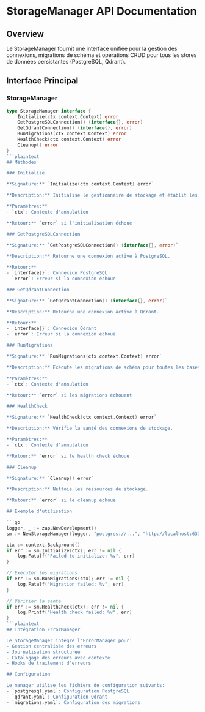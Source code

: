 # StorageManager API Documentation

## Overview

Le StorageManager fournit une interface unifiée pour la gestion des connexions, migrations de schéma et opérations CRUD pour tous les stores de données persistantes (PostgreSQL, Qdrant).

## Interface Principal

### StorageManager

```go
type StorageManager interface {
    Initialize(ctx context.Context) error
    GetPostgreSQLConnection() (interface{}, error)
    GetQdrantConnection() (interface{}, error)
    RunMigrations(ctx context.Context) error
    HealthCheck(ctx context.Context) error
    Cleanup() error
}
```plaintext
## Méthodes

### Initialize

**Signature:** `Initialize(ctx context.Context) error`

**Description:** Initialise le gestionnaire de stockage et établit les connexions aux bases de données.

**Paramètres:**
- `ctx`: Contexte d'annulation

**Retour:** `error` si l'initialisation échoue

### GetPostgreSQLConnection

**Signature:** `GetPostgreSQLConnection() (interface{}, error)`

**Description:** Retourne une connexion active à PostgreSQL.

**Retour:** 
- `interface{}`: Connexion PostgreSQL
- `error`: Erreur si la connexion échoue

### GetQdrantConnection

**Signature:** `GetQdrantConnection() (interface{}, error)`

**Description:** Retourne une connexion active à Qdrant.

**Retour:**
- `interface{}`: Connexion Qdrant
- `error`: Erreur si la connexion échoue

### RunMigrations

**Signature:** `RunMigrations(ctx context.Context) error`

**Description:** Exécute les migrations de schéma pour toutes les bases de données.

**Paramètres:**
- `ctx`: Contexte d'annulation

**Retour:** `error` si les migrations échouent

### HealthCheck

**Signature:** `HealthCheck(ctx context.Context) error`

**Description:** Vérifie la santé des connexions de stockage.

**Paramètres:**
- `ctx`: Contexte d'annulation

**Retour:** `error` si le health check échoue

### Cleanup

**Signature:** `Cleanup() error`

**Description:** Nettoie les ressources de stockage.

**Retour:** `error` si le cleanup échoue

## Exemple d'utilisation

```go
logger, _ := zap.NewDevelopment()
sm := NewStorageManager(logger, "postgres://...", "http://localhost:6333")

ctx := context.Background()
if err := sm.Initialize(ctx); err != nil {
    log.Fatalf("Failed to initialize: %v", err)
}

// Exécuter les migrations
if err := sm.RunMigrations(ctx); err != nil {
    log.Fatalf("Migration failed: %v", err)
}

// Vérifier la santé
if err := sm.HealthCheck(ctx); err != nil {
    log.Printf("Health check failed: %v", err)
}
```plaintext
## Intégration ErrorManager

Le StorageManager intègre l'ErrorManager pour:
- Gestion centralisée des erreurs
- Journalisation structurée
- Catalogage des erreurs avec contexte
- Hooks de traitement d'erreurs

## Configuration

Le manager utilise les fichiers de configuration suivants:
- `postgresql.yaml`: Configuration PostgreSQL
- `qdrant.yaml`: Configuration Qdrant
- `migrations.yaml`: Configuration des migrations

